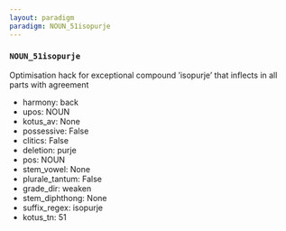 ```yaml
---
layout: paradigm
paradigm: NOUN_51isopurje
---
```

### ` NOUN_51isopurje `

Optimisation hack for exceptional compound ’isopurje’ that inflects in all parts with agreement
* harmony: back
* upos: NOUN
* kotus_av: None
* possessive: False
* clitics: False
* deletion: purje
* pos: NOUN
* stem_vowel: None
* plurale_tantum: False
* grade_dir: weaken
* stem_diphthong: None
* suffix_regex: isopurje
* kotus_tn: 51
